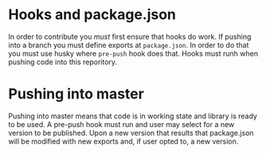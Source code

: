 # Hooks and package.json
In order to contribute you *must* first ensure that hooks do work. If pushing into a branch you must define exports at `package.json`.
In order to do that you must use husky where `pre-push` hook does that. Hooks must runh when pushing code into this reporitory. 


# Pushing into master
Pushing into master means that code is in working state and library is ready to be used. A pre-push hook must run and user may select for a new version to be published. Upon a new version that results that package.json will be modified with new exports and, if user opted to, a new version.